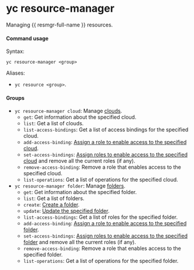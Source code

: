 # yc resource-manager

Managing {{ resmgr-full-name }} resources.

#### Command usage

Syntax:

`yc resource-manager <group>`

Aliases:

- `yc resource <group>`.

#### Groups

- `yc resource-manager cloud`: Manage [clouds](../../../resource-manager/concepts/resources-hierarchy.md#cloud).
   - `get`: Get information about the specified cloud.
   - `list`: Get a list of clouds.
   - `list-access-bindings`: Get a list of access bindings for the specified cloud.
   - `add-access-binding`: [Assign a role to enable access to the specified cloud](../resource-manager/operations/cloud/set-access-bindings.md).
   - `set-access-bindings`: [Assign roles to enable access to the specified cloud](../../../resource-manager/operations/cloud/set-access-bindings.md#multiple-roles) and remove all the current roles (if any).
   - `remove-access-binding`: Remove a role that enables access to the specified cloud.
   - `list-operations`: Get a list of operations for the specified cloud.
- `yc resource-manager folder`: Manage [folders](../../../resource-manager/concepts/resources-hierarchy.md#folder).
   - `get`: Get information about the specified folder.
   - `list`: Get a list of folders.
   - `create`: [Create a folder](../../../resource-manager/operations/folder/create.md).
   - `update`: [Update the specified folder](../../../resource-manager/operations/folder/update.md).
   - `list-access-bindings`: Get a list of roles for the specified folder.
   - `add-access-binding`: [Assign a role to enable access to the specified folder](../../../resource-manager/operations/folder/set-access-bindings.md).
   - `set-access-bindings`: [Assign roles to enable access to the specified folder](../../../resource-manager/operations/folder/set-access-bindings.md#multiple-roles) and remove all the current roles (if any).
   - `remove-access-binding`: Remove a role that enables access to the specified folder.
   - `list-operations`: Get a list of operations for the specified folder.
